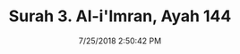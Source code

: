 ---
title       : "Surah 3. Al-i'Imran, Ayah 144"
date        : 7/25/2018 2:50:42 PM
draft       : false
type        : "quran"
layout      : "compare"
BookCode    : "CMP"
SurahNumber : "3"
AyahNumber  : "144"
TotalAyah   : "200"
---